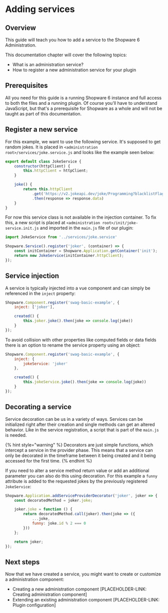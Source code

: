 # Adding services

## Overview

This guide will teach you how to add a service to the Shopware 6 Administration.

This documentation chapter will cover the following topics:

* What is an administration service?
* How to register a new administration service for your plugin

## Prerequisites

All you need for this guide is a running Shopware 6 instance and full access to both the files and a running plugin. Of course you'll have to understand JavaScript, but that's a prerequisite for Shopware as a whole and will not be taught as part of this documentation.

## Register a new service

For this example, we want to use the following service. It's supposed to get random jokes.
It is placed in `<administration root>/services/joke.service.js` and looks like the example seen below:

```javascript
export default class JokeService {
    constructor(httpClient) {
        this.httpClient = httpClient;
    }

    joke() {
        return this.httpClient
            .get('https://v2.jokeapi.dev/joke/Programming?blacklistFlags=nsfw,religious,political')
            .then(response => response.data)
    }
}
```

For now this service class is not available in the injection container.
To fix this, a new script is placed at `<administration root>/init/joke-service.init.js` and imported in the `main.js` file of our plugin:

```javascript
import JokeService from '../services/joke.service'

Shopware.Service().register('joker', (container) => {
    const initContainer = Shopware.Application.getContainer('init');
    return new JokeService(initContainer.httpClient);
});
```

## Service injection

A service is typically injected into a vue component and can simply be referenced in the `inject` property:

```javascript
Shopware.Component.register('swag-basic-example', {
    inject: ['joker'],

    created() {
        this.joker.joke().then(joke => console.log(joke))
    }
});
```

To avoid collision with other properties like computed fields or data fields there is an option to rename the service property using an object:

```javascript
Shopware.Component.register('swag-basic-example', {
    inject: {
        jokeService: 'joker'
    },

    created() {
        this.jokeService.joke().then(joke => console.log(joke))
    }
});
```

## Decorating a service

Service decoration can be us in a variety of ways.
Services can be initialized right after their creation and single methods can get an altered behavior.
Like in the service registration, a script that is part of the `main.js` is needed.

{% hint style="warning" %}
Decorators are just simple functions, which intercept a service in the provider phase.
This means that a service can only be decorated in the timeframe between it being created and it being accessed for the first time.
{% endhint %}

If you need to alter a service method return value or add an additional parameter you can also do this using decoration.
For this example a `funny` attribute is added to the requested jokes by the previously registered `JokeService`:

```javascript
Shopware.Application.addServiceProviderDecorator('joker', joker => {
    const decoratedMethod = joker.joke;

    joker.joke = function () {
        return decoratedMethod.call(joker).then(joke => ({
            ...joke,
            funny: joke.id % 2 === 0
        }))
    };

    return joker;
});
```


## Next steps

Now that we have created a service, you might want to create or customize a administration component:
* Creating a new administration component [PLACEHOLDER-LINK: Creating administration component]
* Extending an existing administration component [PLACEHOLDER-LINK: Plugin configuration]
